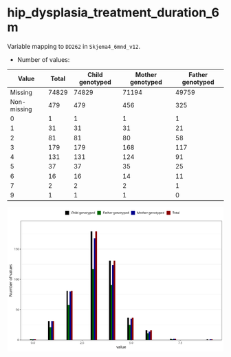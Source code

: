 # hip_dysplasia_treatment_duration_6m
Variable mapping to `DD262` in `Skjema4_6mnd_v12`.
- Number of values:

| Value | Total | Child genotyped | Mother genotyped | Father genotyped |
| ----- | ----- | --------------- | ---------------- | ---------------- |
| Missing | 74829 | 74829 | 71194 | 49759 |
| Non-missing | 479 | 479 | 456 | 325 |
| 0 | 1 | 1 | 1 | 1 |
| 1 | 31 | 31 | 31 | 21 |
| 2 | 81 | 81 | 80 | 58 |
| 3 | 179 | 179 | 168 | 117 |
| 4 | 131 | 131 | 124 | 91 |
| 5 | 37 | 37 | 35 | 25 |
| 6 | 16 | 16 | 14 | 11 |
| 7 | 2 | 2 | 2 | 1 |
| 9 | 1 | 1 | 1 | 0 |



![](hip_dysplasia_treatment_duration_6m_n.png)



